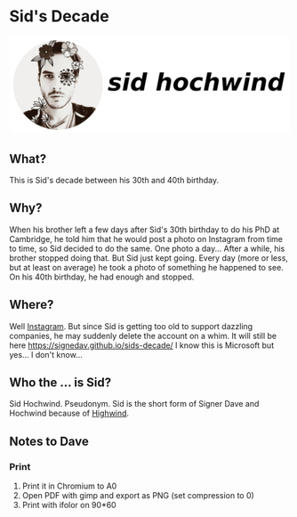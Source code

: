 # Sid's Decade

![sidhochwind](assets/sidhochwind-title.png)

## What?

This is Sid's decade between his 30th and 40th birthday. 

## Why?

When his brother left a few days after Sid's 30th birthday to do his PhD at Cambridge, he told him that he would post a photo on Instagram from time to time, so Sid decided to do the same. One photo a day... After a while, his brother stopped doing that. But Sid just kept going. Every day (more or less, but at least on average) he took a photo of something he happened to see. On his 40th birthday, he had enough and stopped.

## Where?

Well [Instagram](https://www.instagram.com/sidhochwind/). But since Sid is getting too old to support dazzling companies, he may suddenly delete the account on a whim. It will still be here https://signedav.github.io/sids-decade/ I know this is Microsoft but yes... I don't know...

## Who the ... is Sid?

Sid Hochwind. Pseudonym. Sid is the short form of Signer Dave and Hochwind because of [Highwind](https://finalfantasy.fandom.com/wiki/Cid_Highwind).

## Notes to Dave
### Print
1. Print it in Chromium to A0
2. Open PDF with gimp and export as PNG (set compression to 0)
4. Print with ifolor on 90*60
